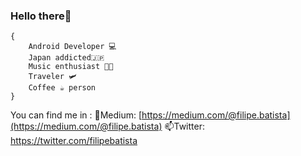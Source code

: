 ### Hello  there👋

    {
        Android Developer 💻 
        Japan addicted🇯🇵
        Music enthusiast 🎵🎶
        Traveler 🛩
        Coffee ☕ person    
    }
You can find me in : 
📰Medium: [https://medium.com/@filipe.batista](https://medium.com/@filipe.batista) 
📫Twitter: https://twitter.com/filipebatista
